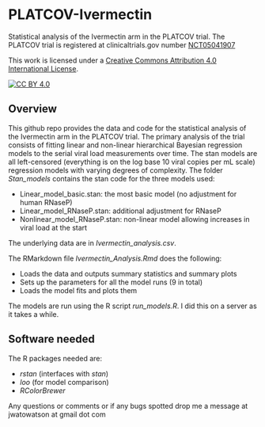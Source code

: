 # PLATCOV-Ivermectin

Statistical analysis of the Ivermectin arm in the PLATCOV trial.
The PLATCOV trial is registered at clinicaltrials.gov number [NCT05041907](https://clinicaltrials.gov/ct2/show/NCT05041907)

This work is licensed under a
[Creative Commons Attribution 4.0 International License][cc-by].

[![CC BY 4.0][cc-by-image]][cc-by]

[cc-by]: http://creativecommons.org/licenses/by/4.0/
[cc-by-image]: https://i.creativecommons.org/l/by/4.0/88x31.png
[cc-by-shield]: https://img.shields.io/badge/License-CC%20BY%204.0-lightgrey.svg



## Overview

This github repo provides the data and code for the statistical analysis of the Ivermectin arm in the PLATCOV trial. The primary analysis of the trial consists of fitting linear and non-linear hierarchical Bayesian regression models to the serial viral load measurements over time. The stan models are all left-censored (everything is on the log base 10 viral copies per mL scale) regression models with varying degrees of complexity.
The folder *Stan_models* contains the stan code for the three models used:

* Linear_model_basic.stan: the most basic model (no adjustment for human RNaseP)
* Linear_model_RNaseP.stan: additional adjustment for RNaseP
* Nonlinear_model_RNaseP.stan: non-linear model allowing increases in viral load at the start

The underlying data are in *Ivermectin_analysis.csv*.

The RMarkdown file *Ivermectin_Analysis.Rmd* does the following:

* Loads the data and outputs summary statistics and summary plots
* Sets up the parameters for all the model runs (9 in total)
* Loads the model fits and plots them

The models are run using the R script *run_models.R*. I did this on a server as it takes a while.

## Software needed

The R packages needed are:

* *rstan* (interfaces with *stan*)
* *loo* (for model comparison)
* *RColorBrewer* 

Any questions or comments or if any bugs spotted drop me a message at jwatowatson at gmail dot com


